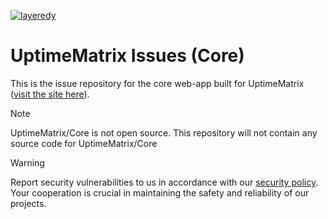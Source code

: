 [![layeredy](https://cdn.layeredy.com/uptimematrix/wordmark.png)](https://uptimematrix.com)

# UptimeMatrix Issues (Core)
This is the issue repository for the core web-app built for UptimeMatrix ([visit the site here](https://app.uptimematrix.com)).

> [!NOTE]
> UptimeMatrix/Core is not open source. This repository will not contain any source code for UptimeMatrix/Core


> [!WARNING]
> Report security vulnerabilities to us in accordance with our [security policy](https://layeredy.com/security-policy/). Your cooperation is crucial in maintaining the safety and reliability of our projects.
